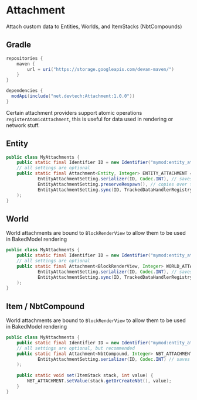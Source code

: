 # Attachment

Attach custom data to Entities, Worlds, and ItemStacks (NbtCompounds)

## Gradle
```groovy
repositories {
    maven {
        url = uri("https://storage.googleapis.com/devan-maven/")
    }
}

dependencies {
  modApi(include("net.devtech:Attachment:1.0.0"))
}
```

Certain attachment providers support atomic operations `registerAtomicAttachment`, this is useful for data used in rendering or network stuff.
## Entity
```java
public class MyAttachments {
	public static final Identifier ID = new Identifier("mymod:entity_attachment");
	// all settings are optional
	public static final Attachment<Entity, Integer> ENTITY_ATTACHMENT = Attachments.ENTITY.registerAttachment(
			EntityAttachmentSetting.serializer(ID, Codec.INT), // saves the data when the entity is written to the disk
            EntityAttachmentSetting.preserveRespawn(), // copies over the data from the old to new player when they respawn
            EntityAttachmentSetting.sync(ID, TrackedDataHandlerRegistry.INTEGER) // syncs the data to the client
    );
}
```

## World
World attachments are bound to `BlockRenderView` to allow them to be used in BakedModel rendering

```java
public class MyAttachments {
	public static final Identifier ID = new Identifier("mymod:entity_attachment");
	// all settings are optional
	public static final Attachment<BlockRenderView, Integer> WORLD_ATTACHMENT = Attachments.WORLD.registerAttachment(
			EntityAttachmentSetting.serializer(ID, Codec.INT), // saves the data when the world is written to the disk
            EntityAttachmentSetting.sync(ID, TrackedDataHandlerRegistry.INTEGER) // syncs the data to the client
    );
}
```

## Item / NbtCompound
World attachments are bound to `BlockRenderView` to allow them to be used in BakedModel rendering

```java
public class MyAttachments {
	public static final Identifier ID = new Identifier("mymod:entity_attachment");
	// all settings are optional, but recommended
	public static final Attachment<NbtCompound, Integer> NBT_ATTACHMENT = Attachments.NBT.registerAttachment(
			EntityAttachmentSetting.serializer(ID, Codec.INT) // saves the data when the nbt tag is written to the disk
    );
	
	public static void set(ItemStack stack, int value) {
		NBT_ATTACHMENT.setValue(stack.getOrCreateNbt(), value);
    }
}
```
